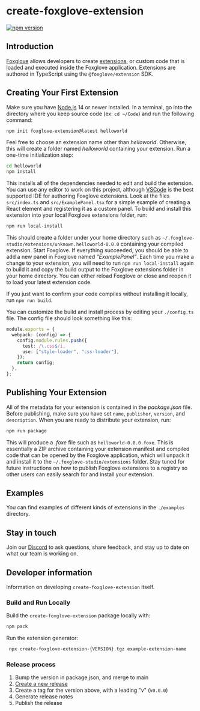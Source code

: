 # create-foxglove-extension

[![npm version](https://img.shields.io/npm/v/create-foxglove-extension.svg?style=flat)](https://www.npmjs.com/package/create-foxglove-extension)

## Introduction

[Foxglove](https://foxglove.dev) allows developers to create
[extensions](https://docs.foxglove.dev/docs/visualization/extensions/introduction), or custom code
that is loaded and executed inside the Foxglove application. Extensions are authored in TypeScript
using the `@foxglove/extension` SDK.

## Creating Your First Extension

Make sure you have [Node.js](https://nodejs.org/) 14 or newer installed. In a terminal, go
into the directory where you keep source code (ex: `cd ~/Code`) and run the following
command:

```sh
npm init foxglove-extension@latest helloworld
```

Feel free to choose an extension name other than _helloworld_. Otherwise, this will create
a folder named _helloworld_ containing your extension. Run a one-time initialization step:

```sh
cd helloworld
npm install
```

This installs all of the dependencies needed to edit and build the extension. You can use
any editor to work on this project, although [VSCode](https://code.visualstudio.com/) is
the best supported IDE for authoring Foxglove extensions. Look at the files
`src/index.ts` and `src/ExamplePanel.tsx` for a simple example of creating a React element
and registering it as a custom panel. To build and install this extension into your local
Foxglove extensions folder, run:

```sh
npm run local-install
```

This should create a folder under your home directory such as
`~/.foxglove-studio/extensions/unknown.helloworld-0.0.0` containing your compiled
extension. Start Foxglove. If everything succeeded, you should be able to add a new
panel in Foxglove named _"ExamplePanel"_. Each time you make a change to your
extension, you will need to run `npm run local-install` again to build it and copy the
build output to the Foxglove extensions folder in your home directory. You can
either reload Foxglove or close and reopen it to load your latest extension code.

If you just want to confirm your code compiles without installing it locally, run `npm run build`.

You can customize the build and install process by editing your `./config.ts` file. The
config file should look something like this:

```typescript
module.exports = {
  webpack: (config) => {
    config.module.rules.push({
      test: /\.css$/i,
      use: ["style-loader", "css-loader"],
    });
    return config;
  },
};
```

## Publishing Your Extension

All of the metadata for your extension is contained in the _package.json_ file. Before
publishing, make sure you have set `name`, `publisher`, `version`, and `description`. When
you are ready to distribute your extension, run:

```sh
npm run package
```

This will produce a _.foxe_ file such as `helloworld-0.0.0.foxe`. This is essentially a
ZIP archive containing your extension manifest and compiled code that can be opened by the
Foxglove application, which will unpack it and install it to the
`~/.foxglove-studio/extensions` folder. Stay tuned for future instructions on how to
publish Foxglove extensions to a registry so other users can easily search for and
install your extension.

## Examples

You can find examples of different kinds of extensions in the `./examples` directory.

## Stay in touch

Join our [Discord](https://foxglove.dev/chat) to ask questions, share
feedback, and stay up to date on what our team is working on.

## Developer information

Information on developing `create-foxglove-extension` itself.

### Build and Run Locally

Build the `create-foxglove-extension` package locally with:

```bash
npm pack
```

Run the extension generator:

```bash
 npx create-foxglove-extension-{VERSION}.tgz example-extension-name
```

### Release process

1. Bump the version in package.json, and merge to main
2. [Create a new release](https://github.com/foxglove/create-foxglove-extension/releases/new)
3. Create a tag for the version above, with a leading "v" (`v0.0.0`)
4. Generate release notes
5. Publish the release
